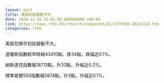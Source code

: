 ```yaml
---
layout: post
title: 美股初段變動不大
date: 2024-11-18 22:41:58.000000000 +08:00
link: https://news.rthk.hk/rthk/ch/component/k2/1779760-20241118.htm
categories: rthk
---
```


美股在開市初段變動不大。

道瓊斯指數較早時報43410點，跌34點，跌幅近0.1%。

納斯達克指數報18713點，升33點，升幅近0.2%。

標準普爾500指數報5874點，升3點，升幅近0.1%。
